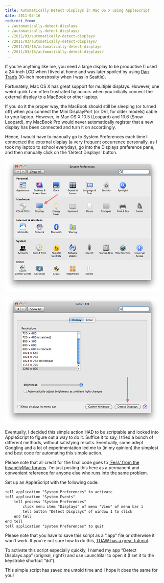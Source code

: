 ```yaml
---
title: Automatically Detect Displays in Mac OS X using AppleScript
date: 2011-03-16
redirect_from:
 - /automatically-detect-displays
 - /automatically-detect-displays/
 - /2011/03/automatically-detect-displays
 - /2011/03/automatically-detect-displays/
 - /2011/03/16/automatically-detect-displays
 - /2011/03/16/automatically-detect-displays/
---
```


If you’re anything like me, you need a large display to be productive (I used a 24-inch LCD when I lived at home and was later spoiled by using [Dan Tran’s](http://twitter.com/probablydan) 30-inch monstrosity when I was in Seattle).

Fortunately, Mac OS X has great support for multiple displays. However, one weird quirk I am often frustrated by occurs when you initially connect the external display to a MacBook or other laptop.

If you do it the proper way, the MacBook should still be sleeping (or turned off) when you connect the Mini DisplayPort (or DVI, for older models) cable to your laptop. However, in Mac OS X 10.5 (Leopard) and 10.6 (Snow Leopard), my MacBook Pro would never automatically register that a new display has been connected and turn it on accordingly.

Hence, I would have to manually go to System Preferences each time I connected the external display (a very frequent occurrence personally, as I took my laptop to school everyday), go into the Displays preference pane, and then manually click on the ‘Detect Displays’ button.

![System Preferences - Displays](/silo/2011/System-Preferences-Displays.png)

![System Preferences - Detect Displays](/silo/2011/System-Preferences-Detect-Displays.png)

Eventually, I decided this simple action HAD to be scriptable and looked into AppleScript to figure out a way to do it. Suffice it to say, I tried a bunch of different methods, without satisfying results. Eventually, some adept Googling and a lot of experimentation led me to (in my opinion) the simplest and best code for automating this simple action.

Please note that all credit for the final code goes to [‘Fess’ from the InsanelyMac forums](http://www.insanelymac.com/forum/index.php?showtopic=45697). I’m just posting this here as a permanent and convenient reference for anyone else who runs into the same problem.

Set up an AppleScript with the following code:

    tell application "System Preferences" to activate
    tell application "System Events"
        tell process "System Preferences"
            click menu item "Displays" of menu "View" of menu bar 1
            tell button "Detect Displays" of window 1 to click
        end tell
    end tell
    tell application "System Preferences" to quit

Please note that you have to save this script as a “.app” file or otherwise it won’t work. If you’re not sure how to do this, [TUAW has a great tutorial](http://www.tuaw.com/2008/01/13/applescript-saving-scripts/).

To activate this script especially quickly, I named my app “Detect Displays.app” (original, right?) and use LaunchBar to open it (I set it to the keystroke shortcut “dd”).

This simple script has saved me untold time and I hope it does the same for you!
